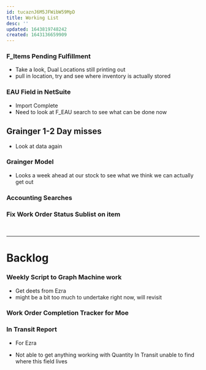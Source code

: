 ```yaml
---
id: tucaznJ6M5JFWibW59MpD
title: Working List
desc: ''
updated: 1643819748242
created: 1643136659909
---
```



### F_Items Pending Fulfillment

- Take a look, Dual Locations still printing out 
- pull in location, try and see where inventory is actually stored


### EAU Field in NetSuite

- Import Complete
- Need to look at F_EAU search to see what can be done now

## Grainger 1-2 Day misses
- Look at data again


### Grainger Model
- Looks a week ahead at our stock to see what we think we can actually get out

### Accounting Searches

### Fix Work Order Status Sublist on item


<br>

---
# Backlog

### Weekly Script to Graph Machine work
- Get deets from Ezra
- might be a bit too much to undertake right now, will revisit

### Work Order Completion Tracker for Moe

### In Transit Report

- For Ezra

- Not able to get anything working with Quantity In Transit unable to find where this field lives

    


